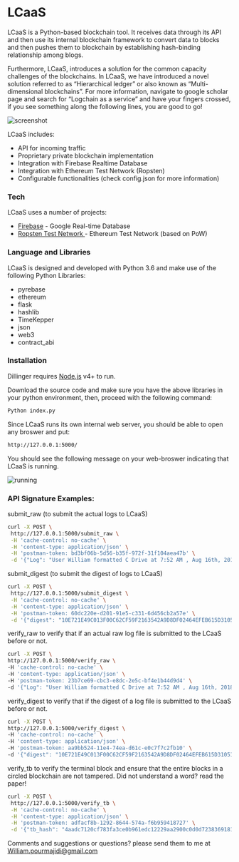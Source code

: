 # LCaaS

LCaaS is a Python-based blockchain tool. It receives data through its API and then use its internal blockchain framework to convert data to blocks and then pushes them to blockchain by establishing hash-binding relationship among blogs. 

Furthermore, LCaaS, introduces a solution for the common capacity challenges of the blockchains. In LCaaS, we have introduced a novel solution referred to as “Hierarchical ledger” or also known as “Multi-dimensional blockchains”.  For more information, navigate to google scholar page and search for “Logchain as a service” and have your fingers crossed, if you see something along the following lines, you are good to go! 

![screenshot](https://user-images.githubusercontent.com/18631688/46560397-9fcc2680-c8c1-11e8-9052-1beeb996d281.png)

LCaaS includes:

   - API for incoming traffic
   - Proprietary private blockchain implementation 
   - Integration with Firebase Realtime Database
   - Integration with Ethereum Test Network (Ropsten)
   - Configurable functionalities (check config.json for more information) 

### Tech

LCaaS uses a number of projects:

* [Firebase] - Google Real-time Database
* [Ropsten Test Network ] - Ethereum Test Network (based on PoW)

### Language and Libraries
LCaaS is designed and developed with Python 3.6 and make use of the following Python Libraries:

* pyrebase
* ethereum
* flask 
* hashlib
* TimeKepper
* json
* web3
* contract_abi

### Installation

Dillinger requires [Node.js](https://nodejs.org/) v4+ to run.

Download the source code and make sure you have the above libraries in your python environment, then, proceed with the following command: 

```sh
Python index.py
```

Since LCaaS runs its own internal web server, you should be able to open any broswer and put:


```sh
http://127.0.0.1:5000/
```
You should see the following message on your web-broswer indicating that LCaaS is running. 

![running](https://user-images.githubusercontent.com/18631688/46561106-2d107a80-c8c4-11e8-8b2d-3125429a6d2a.png)


### API Signature Examples:

submit_raw (to submit the actual logs to LCaaS)
 ```sh
curl -X POST \
  http://127.0.0.1:5000/submit_raw \
  -H 'cache-control: no-cache' \
  -H 'content-type: application/json' \
  -H 'postman-token: bd3bf06b-5d56-b35f-972f-31f104aea47b' \
  -d '{"Log": "User William formatted C Drive at 7:52 AM , Aug 16th, 2018"}' 
 ```
 
 
 submit_digest (to submit the digest of logs to LCaaS)
 ```sh
curl -X POST \
  http://127.0.0.1:5000/submit_digest \
  -H 'cache-control: no-cache' \
  -H 'content-type: application/json' \
  -H 'postman-token: 60dc220e-d201-91e5-c331-6d456cb2a57e' \
  -d '{"digest": "10E721E49C013F00C62CF59F2163542A9D8DF02464EFEB615D31051B0FDDC327" }'
 ```
verify_raw to verify that if an actual raw log file is submitted to the LCaaS before or not. 
 
  ```sh
 curl -X POST \
  http://127.0.0.1:5000/verify_raw \
  -H 'cache-control: no-cache' \
  -H 'content-type: application/json' \
  -H 'postman-token: 23b7ce69-cbc3-e8dc-2e5c-bf4e1b44d9d4' \
  -d '{"Log": "User William formatted C Drive at 7:52 AM , Aug 16th, 2018"}'
  ```
  
  verify_digest to verify that if the digest of a log file is submitted to the LCaaS before or not. 
 
  ```sh
curl -X POST \
  http://127.0.0.1:5000/verify_digest \
  -H 'cache-control: no-cache' \
  -H 'content-type: application/json' \
  -H 'postman-token: aa9bb524-11e4-74ea-d61c-e0c7f7c2fb10' \
  -d '{"digest": "10E721E49C013F00C62CF59F2163542A9D8DF02464EFEB615D31051B0FDDC327" }'
  ```
  verify_tb to verify the terminal block and ensure that the entire blocks in a circled blockchain are not tampered. 
  Did not understand a word? read the paper!  
 
 ```sh 
curl -X POST \
  http://127.0.0.1:5000/verify_tb \
  -H 'cache-control: no-cache' \
  -H 'content-type: application/json' \
  -H 'postman-token: adfacf8b-1292-8644-574a-f6b959418727' \
  -d '{"tb_hash": "4aadc7120cf783fa3ce0b961edc12229aa2900c0d0d7238369181877e7892178" }'  
 ```
 
 
[//]: # (These are reference links used in the body of this note and get stripped out when the markdown processor does its job. There is no need to format nicely because it shouldn't be seen. Thanks SO - http://stackoverflow.com/questions/4823468/store-comments-in-markdown-syntax)


   [Ropsten Test Network]: <https://ropsten.etherscan.io/>
   [firebase]: <https://firebase.google.com/>

   [PlDb]: <https://github.com/joemccann/dillinger/tree/master/plugins/dropbox/README.md>
   [PlGh]: <https://github.com/joemccann/dillinger/tree/master/plugins/github/README.md>
   [PlGd]: <https://github.com/joemccann/dillinger/tree/master/plugins/googledrive/README.md>
   [PlOd]: <https://github.com/joemccann/dillinger/tree/master/plugins/onedrive/README.md>
   [PlMe]: <https://github.com/joemccann/dillinger/tree/master/plugins/medium/README.md>
   [PlGa]: <https://github.com/RahulHP/dillinger/blob/master/plugins/googleanalytics/README.md>
   
   
   
Comments and suggestions or questions? please send them to me at William.pourmajidi@gmail.com


